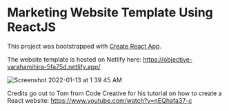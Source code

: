 # Marketing Website Template Using ReactJS

This project was bootstrapped with [Create React App](https://github.com/facebook/create-react-app).

The website template is hosted on Netlify here: https://objective-varahamihira-5fa75d.netlify.app/

![Screenshot 2022-01-13 at 1 39 45 AM](https://user-images.githubusercontent.com/19891445/149193022-8381a13c-9700-496a-ac30-e26950910da9.png)


Credits go out to Tom from Code Creative for his tutorial on how to create a React website: https://www.youtube.com/watch?v=nEQhafa37-c
